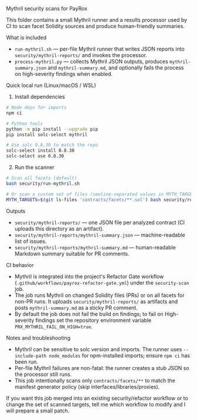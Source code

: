 Mythril security scans for PayRox

This folder contains a small Mythril runner and a results processor used by CI to scan facet Solidity sources and produce human-friendly summaries.

What is included

- `run-mythril.sh` — per-file Mythril runner that writes JSON reports into `security/mythril-reports/` and invokes the processor.
- `process-mythril.py` — collects Mythril JSON outputs, produces `mythril-summary.json` and `mythril-summary.md`, and optionally fails the process on high-severity findings when enabled.

Quick local run (Linux/macOS / WSL)

1. Install dependencies

```bash
# Node deps for imports
npm ci

# Python tools
python -m pip install --upgrade pip
pip install solc-select mythril

# Use solc 0.8.30 to match the repo
solc-select install 0.8.30
solc-select use 0.8.30
```

2. Run the scanner

```bash
# Scan all facets (default)
bash security/run-mythril.sh

# Or scan a custom set of files (newline-separated values in MYTH_TARGETS)
MYTH_TARGETS=$(git ls-files 'contracts/facets/**.sol') bash security/run-mythril.sh
```

Outputs

- `security/mythril-reports/` — one JSON file per analyzed contract (CI uploads this directory as an artifact).
- `security/mythril-reports/mythril-summary.json` — machine-readable list of issues.
- `security/mythril-reports/mythril-summary.md` — human-readable Markdown summary suitable for PR comments.

CI behavior

- Mythril is integrated into the project's Refactor Gate workflow (`.github/workflows/payrox-refactor-gate.yml`) under the `security-scan` job.
- The job runs Mythril on changed Solidity files (PRs) or on all facets for non-PR runs. It uploads `security/mythril-reports/` as artifacts and posts `mythril-summary.md` as a sticky PR comment.
- By default the job does not fail the build on findings; to fail on High-severity findings set the repository environment variable `PRX_MYTHRIL_FAIL_ON_HIGH=true`.

Notes and troubleshooting

- Mythril can be sensitive to solc version and imports. The runner uses `--include-path node_modules` for npm-installed imports; ensure `npm ci` has been run.
- Per-file Mythril failures are non-fatal: the runner creates a stub JSON so the processor still runs.
- This job intentionally scans only `contracts/facets/**` to match the manifest generator policy (skip interfaces/libraries/proxies).

If you want this job merged into an existing security/refactor workflow or to change the set of scanned targets, tell me which workflow to modify and I will prepare a small patch.
